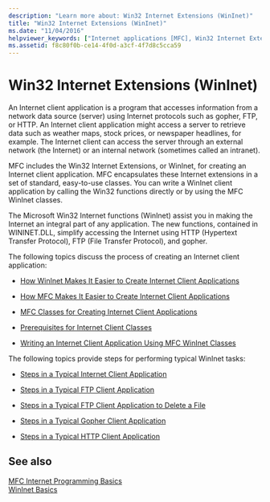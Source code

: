 ```yaml
---
description: "Learn more about: Win32 Internet Extensions (WinInet)"
title: "Win32 Internet Extensions (WinInet)"
ms.date: "11/04/2016"
helpviewer_keywords: ["Internet applications [MFC], Win32 Internet Extensions", "Internet client applications [MFC], about Internet client applications", "client applications [MFC], Win32 Internet", "WinInet classes [MFC], about WinInet classes"]
ms.assetid: f8c80f0b-ce14-4f0d-a3cf-4f7d8c5cca59
---
```

# Win32 Internet Extensions (WinInet)

An Internet client application is a program that accesses information from a network data source (server) using Internet protocols such as gopher, FTP, or HTTP. An Internet client application might access a server to retrieve data such as weather maps, stock prices, or newspaper headlines, for example. The Internet client can access the server through an external network (the Internet) or an internal network (sometimes called an intranet).

MFC includes the Win32 Internet Extensions, or WinInet, for creating an Internet client application. MFC encapsulates these Internet extensions in a set of standard, easy-to-use classes. You can write a WinInet client application by calling the Win32 functions directly or by using the MFC WinInet classes.

The Microsoft Win32 Internet functions (WinInet) assist you in making the Internet an integral part of any application. The new functions, contained in WININET.DLL, simplify accessing the Internet using HTTP (Hypertext Transfer Protocol), FTP (File Transfer Protocol), and gopher.

The following topics discuss the process of creating an Internet client application:

- [How WinInet Makes It Easier to Create Internet Client Applications](../mfc/how-wininet-makes-it-easier-to-create-internet-client-applications.md)

- [How MFC Makes It Easier to Create Internet Client Applications](../mfc/how-mfc-makes-it-easier-to-create-internet-client-applications.md)

- [MFC Classes for Creating Internet Client Applications](../mfc/mfc-classes-for-creating-internet-client-applications.md)

- [Prerequisites for Internet Client Classes](../mfc/prerequisites-for-internet-client-classes.md)

- [Writing an Internet Client Application Using MFC WinInet Classes](../mfc/writing-an-internet-client-application-using-mfc-wininet-classes.md)

The following topics provide steps for performing typical WinInet tasks:

- [Steps in a Typical Internet Client Application](../mfc/steps-in-a-typical-internet-client-application.md)

- [Steps in a Typical FTP Client Application](../mfc/steps-in-a-typical-ftp-client-application.md)

- [Steps in a Typical FTP Client Application to Delete a File](../mfc/steps-in-a-typical-ftp-client-application-to-delete-a-file.md)

- [Steps in a Typical Gopher Client Application](../mfc/steps-in-a-typical-gopher-client-application.md)

- [Steps in a Typical HTTP Client Application](../mfc/steps-in-a-typical-http-client-application.md)

## See also

[MFC Internet Programming Basics](../mfc/mfc-internet-programming-basics.md)<br/>
[WinInet Basics](../mfc/wininet-basics.md)
